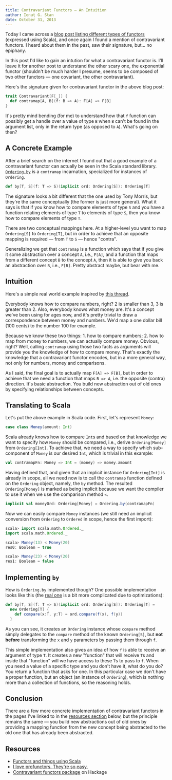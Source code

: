 ```yaml
---
title: Contravariant Functors — An Intuition
author: Ionuț G. Stan
date: October 31, 2013
---
```


Today I came across a [blog post listing different types of functors][0] (expressed
using Scala), and once again I found a mention of contravariant functors. I
heard about them in the past, saw their signature, but... no epiphany.

In this post I'd like to gain an intution for what a contravariant functor is.
I'll leave it for another post to understand the other scary one, the exponential
functor (shouldn't be much harder I presume, seems to be composed of two other
functors — one covariant, the other contravariant).

Here's the signature given for contravariant functor in the above blog post:

```scala
trait Contravariant[F[_]] {
  def contramap[A, B](f: B => A): F[A] => F[B]
}
```

It's pretty mind bending (for me) to understand how that `f` function can possibly
get a handle over a value of type `B` when `B` can't be found in the argument list,
only in the return type (as opposed to `A`). What's going on then?


A Concrete Example
------------------
After a brief search on the internet I found out that a good example of a
contravariant functor can actually be seen in the Scala standard library.
[`Ordering.by`][3] is a `contramap` incarnation, specialized for instances of
`Ordering`.

```scala
def by[T, S](f: T => S)(implicit ord: Ordering[S]): Ordering[T]
```

The signature looks a bit different that the one used by Tony Morris, but they're
the same conceptually (the former is just more general). What it says is that if
you know how to compare elements of type `S` and you have a function relating
elements of type `T` to elements of type `S`, then you know how to compare elements
of type `T`.

There are two conceptual mappings here. At a higher-level you want to map
`Ordering[S]` to `Ordering[T]`, but in order to achieve that an opposite mapping
is required — from `T` to `S` — hence "contra".

Generalizing we get that `contramap` is a function which says that if you give
it some abstraction over a concept `A`, i.e., `F[A]`, and a function that maps
from a different concept `B` to the concept `A`, then it is able to give you back
an abstraction over `B`, i.e., `F[B]`. Pretty abstract maybe, but bear with me.


Intuition
---------
Here's a simple real world example inspired by [this thread][4].

Everybody knows how to compare numbers, right? 2 is smaller than 3, 3 is greater
than 2. Also, everybody knows what money are. It's a concept we've been using for
ages now, and it's pretty trivial to draw a correspondence between money and
numbers. We'd map a one dollar bill (100 cents) to the number 100 for example.

Because we know these two things: 1. how to compare numbers; 2. how to map from
money to numbers, we can actually compare money. Obvious, right? Well, calling
`contramap` using those two facts as arguments will provide you the knowledge of
how to compare money. That's exactly the knowledge that a contravariant functor
encodes, but in a more general way, not only for numbers, money and comparisons.

As I said, the final goal is to actually map `F[A] => F[B]`, but in order to
achieve that we need a function that maps `B => A`, i.e. the opposite (contra)
direction. It's basic abstraction. You build new abstraction out of old ones by
specifying relationships between concepts.


Translating to Scala
--------------------
Let's put the above example in Scala code. First, let's represent `Money`:

```scala
case class Money(amount: Int)
```

Scala already knows how to compare `Int`s and based on that knowledge we want to
specify how `Money` should be compared, i.e., derive `Ordering[Money]` from
`Ordering[Int]`. To achieve that, we need a way to specify which sub-component
of `Money` is our desired `Int`, which is trivial in this example:

```scala
val contramapFn: Money => Int = (money) => money.amount
```

Having defined that, and given that an implicit instance for `Ordering[Int]` is
already in scope, all we need now is to call the `contramap` function defined on
the `Ordering` object, namely, the `by` method. The resulted `Ordering[Money]`
is marked as being implicit because we want the compiler to use it when we use
the comparison method `<`.

```scala
implicit val moneyOrd: Ordering[Money] = Ordering.by(contramapFn)
```

Now we can easily compare `Money` instances (we still need an implicit conversion
from `Ordering` to `Ordered` in scope, hence the first import):

```scala
scala> import scala.math.Ordered._
import scala.math.Ordered._

scala> Money(13) < Money(20)
res0: Boolean = true

scala> Money(23) < Money(20)
res1: Boolean = false
```


Implementing `by`
-----------------
How is `Ordering.by` implemented though? One possible implementation looks like
this (the [real one][3] is a bit more complicated due to optimizations):

```scala
def by[T, S](f: T => S)(implicit ord: Ordering[S]): Ordering[T] =
  new Ordering[T] {
    def compare(x:T, y:T) = ord.compare(f(x), f(y))
  }
```

As you can see, it creates an `Ordering` instance whose `compare` method simply
delegates to the `compare` method of the known `Ordering[S]`, but **not before**
transforming the `x` and `y` parameters by passing them through `f`.

This simple implementation also gives an idea of how `f` is able to receive an
argument of type `T`. It creates a new "function" that will receive `T`s and
inside that "function" will we have access to these `T`s to pass to `f`. When you
need a value of a specific type and you don't have it, what do you do? You return
a function that asks for one. In this particular case we don't have a proper
function, but an object (an instance of `Ordering`), which is nothing more than
a collection of functions, so the reasoning holds.


Conclusion
----------
There are a few more concrete implementation of contravariant functors in the
pages I've linked to in the [resources section](#resources) below, but the
principle remains the same — you build new abstractions out of old ones by
providing a mapping function from the new concept being abstracted to the old
one that has already been abstracted.


Resources
---------

- [Functors and things using Scala][0]
- [I love profunctors. They're so easy.][1]
- [Contravariant functors package][2] on Hackage

[0]: http://tmorris.net/posts/functors-and-things-using-scala/index.html
[1]: https://www.fpcomplete.com/school/to-infinity-and-beyond/pick-of-the-week/profunctors
[2]: http://hackage.haskell.org/package/contravariant-0.4.4/docs/Data-Functor-Contravariant.html
[3]: https://github.com/scala/scala/blob/v2.10.3/src/library/scala/math/Ordering.scala#L218
[4]: http://www.scala-lang.org/old/node/3819.html

